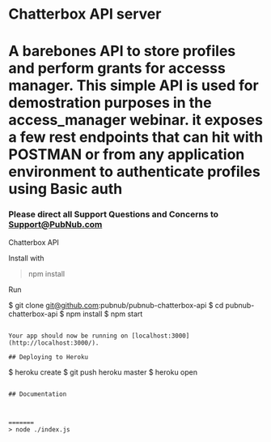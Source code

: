 # Chatterbox API server

A barebones API to store profiles and perform grants for accesss manager. This simple API is used for demostration purposes in the access_manager webinar. 
it exposes a few rest endpoints that can hit with POSTMAN or from any application environment to authenticate profiles using Basic auth
=======
### Please direct all Support Questions and Concerns to Support@PubNub.com

Chatterbox API

Install with 

> npm install 

Run

$ git clone git@github.com:pubnub/pubnub-chatterbox-api
$ cd pubnub-chatterbox-api
$ npm install
$ npm start
```

Your app should now be running on [localhost:3000](http://localhost:3000/).

## Deploying to Heroku

```
$ heroku create
$ git push heroku master
$ heroku open
```

## Documentation



=======
> node ./index.js 

